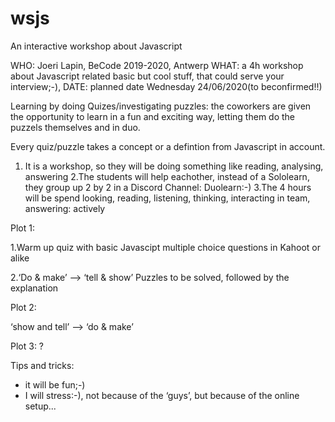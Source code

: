 # wsjs
An interactive workshop about Javascript 

WHO:  Joeri Lapin, BeCode 2019-2020, Antwerp
WHAT: a 4h workshop about Javascript related basic but cool stuff, that could serve your interview;-), 
DATE: planned date Wednesday 24/06/2020(to beconfirmed!!)


Learning by doing Quizes/investigating puzzles: the coworkers are given the opportunity to learn in a fun and exciting
way, letting them do the puzzels themselves and in duo.

Every quiz/puzzle takes a concept or a defintion from Javascript in account.

1. It is a workshop, so they will be doing something like reading, analysing, answering
2.The students will help eachother, instead of a Sololearn, they group up 2 by 2 in a Discord Channel:
Duolearn:-)
3.The 4 hours will be spend looking, reading, listening, thinking, interacting in team, answering: actively

Plot 1:

1.Warm up quiz with basic Javascipt multiple choice questions in Kahoot or alike

2.‘Do & make’ --> ‘tell & show’
Puzzles to be solved, followed by the explanation

Plot 2:

‘show and tell’ --> ‘do & make’

Plot 3:
?

Tips and tricks:
- it will be fun;-)
- I will stress:-), not because of the ‘guys’, but because of the online setup...
